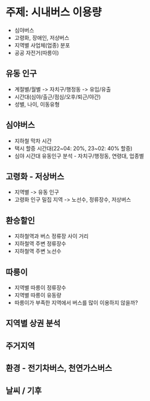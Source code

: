 # 주제: 시내버스 이용량

- 심야버스
- 고령화, 장애인, 저상버스
- 지역별 사업체(업종) 분포
- 공공 자전거(따릉이)

## 유동 인구
- 계절별/월별 -> 자치구/행정동 -> 유입/유출
- 시간대(심야/출근/점심/오후/퇴근/야간)
- 성별, 나이, 이동유형

## 심야버스
- 지하철 막차 시간
- 택시 할증 시간대(22~04: 20%, 23~02: 40% 할증)
- 심야 시간대 유동인구 분석 - 자치구/행정동, 연령대, 업종별

## 고령화 - 저상버스
- 지역별 -> 유동 인구
- 고령화 인구 밀집 지역 -> 노선수, 정류장수, 저상버스

## 환승할인
- 지하철역과 버스 정류장 사이 거리
- 지하철역 주변 정류장수
- 지하철역 주변 노선수

## 따릉이
- 지역별 따릉이 정류장수
- 지역별 따릉이 유동량
- 따릉이가 부족한 지역에서 버스를 많이 이용하지 않을까?

## 지역별 상권 분석
## 주거지역
## 환경 - 전기차버스, 천연가스버스
## 날씨 / 기후
